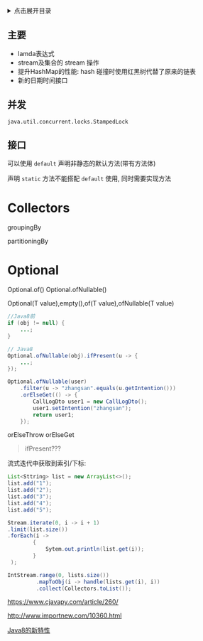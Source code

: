<details>
<summary>点击展开目录</summary>
<!-- TOC -->

    - [主要](#主要)
    - [并发](#并发)
    - [接口](#接口)
- [Collectors](#collectors)
- [Optional](#optional)

<!-- /TOC -->
</details>

## 主要

* lamda表达式
* stream及集合的 stream 操作
* 提升HashMap的性能: hash 碰撞时使用红黑树代替了原来的链表
* 新的日期时间接口

## 并发

`java.util.concurrent.locks.StampedLock`

## 接口

可以使用 `default` 声明非静态的默认方法(带有方法体)

声明 `static` 方法不能搭配 `default` 使用, 同时需要实现方法

# Collectors


groupingBy


partitioningBy

# Optional

Optional.of()
Optional.ofNullable()

Optional(T value),empty(),of(T value),ofNullable(T value)


```Java
//Java8前
if (obj != null) {
    ...;
}

// Java8
Optional.ofNullable(obj).ifPresent(u -> {
    ...;
});

Optional.ofNullable(user)
    .filter(u -> "zhangsan".equals(u.getIntention()))
    .orElseGet(() -> {
        CallLogDto user1 = new CallLogDto();
        user1.setIntention("zhangsan");
        return user1;
    });
```
orElseThrow
orElseGet

> ifPresent???


流式迭代中获取到索引/下标:

```Java
List<Sttring> list = new ArrayList<>();
list.add("1");
list.add("2");
list.add("3");
list.add("4");
list.add("5");

Stream.iterate(0, i -> i + 1)
.limit(list.size())
.forEach(i ->
        {
            Sytem.out.println(list.get(i));
        }
 );

IntStream.range(0, lists.size())
         .mapToObj(i -> handle(lists.get(i), i))
         .collect(Collectors.toList());
```

https://www.cjavapy.com/article/260/

http://www.importnew.com/10360.html



[Java8的新特性](https://segmentfault.com/a/1190000004419611)